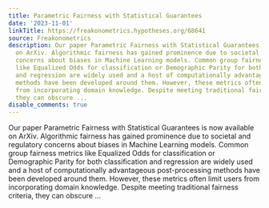 ```yaml
---
title: Parametric Fairness with Statistical Guarantees
date: '2023-11-01'
linkTitle: https://freakonometrics.hypotheses.org/68641
source: Freakonometrics
description: Our paper Parametric Fairness with Statistical Guarantees is now available
  on ArXiv. Algorithmic fairness has gained prominence due to societal and regulatory
  concerns about biases in Machine Learning models. Common group fairness metrics
  like Equalized Odds for classification or Demographic Parity for both classification
  and regression are widely used and a host of computationally advantageous post-processing
  methods have been developed around them. However, these metrics often limit users
  from incorporating domain knowledge. Despite meeting traditional fairness criteria,
  they can obscure ...
disable_comments: true
---
```

Our paper Parametric Fairness with Statistical Guarantees is now available on ArXiv. Algorithmic fairness has gained prominence due to societal and regulatory concerns about biases in Machine Learning models. Common group fairness metrics like Equalized Odds for classification or Demographic Parity for both classification and regression are widely used and a host of computationally advantageous post-processing methods have been developed around them. However, these metrics often limit users from incorporating domain knowledge. Despite meeting traditional fairness criteria, they can obscure ...